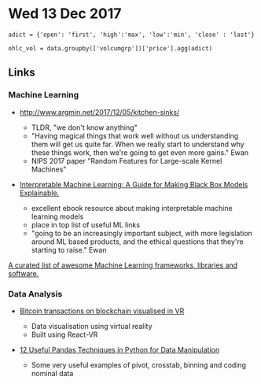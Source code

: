 # Wed 13 Dec 2017

```
adict = {'open': 'first', 'high':'max', 'low':'min', 'close' : 'last'}

ohlc_vol = data.groupby(['volcumgrp'])['price'].agg(adict)
```

## Links

### Machine Learning

- http://www.argmin.net/2017/12/05/kitchen-sinks/
    - TLDR, "we don't know anything"
    - "Having magical things that work well without us understanding them will get us quite far. When we really start to understand why these things work, then we're going to get even more gains." Ewan
    - NIPS 2017 paper "Random Features for Large-scale Kernel Machines"

- [Interpretable Machine Learning: A Guide for Making Black Box Models Explainable.](https://christophm.github.io/interpretable-ml-book/)
    - excellent ebook resource about making interpretable machine learning models
    - place in top list of useful ML links
    - "going to be an increasingly important subject, with more legislation around ML based products, and the ethical questions that they're starting to raise." Ewan

[A curated list of awesome Machine Learning frameworks, libraries and software.](https://github.com/josephmisiti/awesome-machine-learning)

### Data Analysis

- [Bitcoin transactions on blockchain visualised in VR](https://github.com/bitcoin-vr/bitcoin-vr)
    - Data visualisation using virtual reality
    - Built using React-VR

- [12 Useful Pandas Techniques in Python for Data Manipulation](https://www.analyticsvidhya.com/blog/2016/01/12-pandas-techniques-python-data-manipulation/)
    - Some very useful examples of pivot, crosstab, binning and coding nominal data
